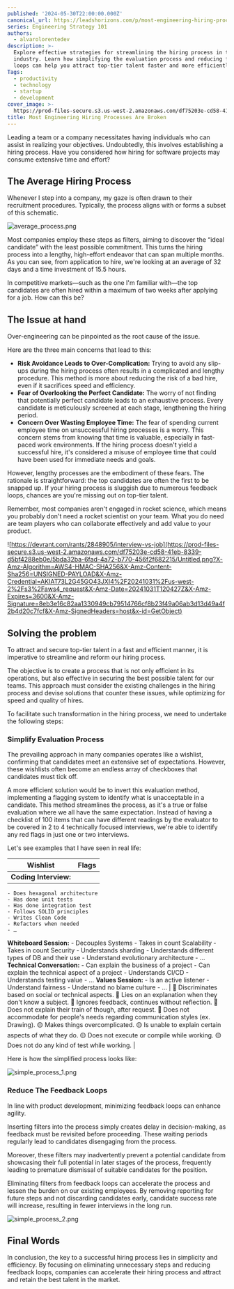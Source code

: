 ```yaml
---
published: '2024-05-30T22:00:00.000Z'
canonical_url: https://leadshorizons.com/p/most-engineering-hiring-process-are
series: Engineering Strategy 101
authors:
  - alvarolorentedev
description: >-
  Explore effective strategies for streamlining the hiring process in the tech
  industry. Learn how simplifying the evaluation process and reducing feedback
  loops can help you attract top-tier talent faster and more efficiently.
Tags:
  - productivity
  - technology
  - startup
  - development
cover_image: >-
  https://prod-files-secure.s3.us-west-2.amazonaws.com/df75203e-cd58-41eb-8339-d5bf4288eb0e/b763c282-0a18-4103-9342-db563c97ae40/rb.jpeg?X-Amz-Algorithm=AWS4-HMAC-SHA256&X-Amz-Content-Sha256=UNSIGNED-PAYLOAD&X-Amz-Credential=AKIAT73L2G45GO43JXI4%2F20241031%2Fus-west-2%2Fs3%2Faws4_request&X-Amz-Date=20241031T120424Z&X-Amz-Expires=3600&X-Amz-Signature=e00e222fa8f034a7abd7e4bea04b99387fcf1dbd9a13a41849c434807eb1ccad&X-Amz-SignedHeaders=host&x-id=GetObject
title: Most Engineering Hiring Processes Are Broken
---
```


Leading a team or a company necessitates having individuals who can assist in realizing your objectives. Undoubtedly, this involves establishing a hiring process. Have you considered how hiring for software projects may consume extensive time and effort?


## The Average Hiring Process


Whenever I step into a company, my gaze is often drawn to their recruitment procedures. Typically, the process aligns with or forms a subset of this schematic.


![average_process.png](https://prod-files-secure.s3.us-west-2.amazonaws.com/df75203e-cd58-41eb-8339-d5bf4288eb0e/8f086c27-5449-4a04-b2b5-f8b50b110c83/average_process.png?X-Amz-Algorithm=AWS4-HMAC-SHA256&X-Amz-Content-Sha256=UNSIGNED-PAYLOAD&X-Amz-Credential=AKIAT73L2G45GO43JXI4%2F20241031%2Fus-west-2%2Fs3%2Faws4_request&X-Amz-Date=20241031T120427Z&X-Amz-Expires=3600&X-Amz-Signature=390042dbf9e0aeee4883010424109314ddf1ce22d4b562fe3c1f94e95327344d&X-Amz-SignedHeaders=host&x-id=GetObject)


Most companies employ these steps as filters, aiming to discover the “ideal candidate” with the least possible commitment. This turns the hiring process into a lengthy, high-effort endeavor that can span multiple months. As you can see, from application to hire, we're looking at an average of 32 days and a time investment of 15.5 hours.


In competitive markets—such as the one I'm familiar with—the top candidates are often hired within a maximum of two weeks after applying for a job. How can this be?


## The Issue at hand


Over-engineering can be pinpointed as the root cause of the issue.


Here are the three main concerns that lead to this:

- **Risk Avoidance Leads to Over-Complication:** Trying to avoid any slip-ups during the hiring process often results in a complicated and lengthy procedure. This method is more about reducing the risk of a bad hire, even if it sacrifices speed and efficiency.
- **Fear of Overlooking the Perfect Candidate:** The worry of not finding that potentially perfect candidate leads to an exhaustive process. Every candidate is meticulously screened at each stage, lengthening the hiring period.
- **Concern Over Wasting Employee Time:** The fear of spending current employee time on unsuccessful hiring processes is a worry. This concern stems from knowing that time is valuable, especially in fast-paced work environments. If the hiring process doesn't yield a successful hire, it's considered a misuse of employee time that could have been used for immediate needs and goals.

However, lengthy processes are the embodiment of these fears. The rationale is straightforward: the top candidates are often the first to be snapped up. If your hiring process is sluggish due to numerous feedback loops, chances are you're missing out on top-tier talent.


Remember, most companies aren't engaged in rocket science, which means you probably don't need a rocket scientist on your team. What you do need are team players who can collaborate effectively and add value to your product.


![https://devrant.com/rants/2848905/interview-vs-job](https://prod-files-secure.s3.us-west-2.amazonaws.com/df75203e-cd58-41eb-8339-d5bf4288eb0e/5bda32ba-6fad-4a72-b770-456f2f682215/Untitled.png?X-Amz-Algorithm=AWS4-HMAC-SHA256&X-Amz-Content-Sha256=UNSIGNED-PAYLOAD&X-Amz-Credential=AKIAT73L2G45GO43JXI4%2F20241031%2Fus-west-2%2Fs3%2Faws4_request&X-Amz-Date=20241031T120427Z&X-Amz-Expires=3600&X-Amz-Signature=8eb3e16c82aa1330949cb79514766cf8b23f49a06ab3d13d49a4f2b4d20c7fcf&X-Amz-SignedHeaders=host&x-id=GetObject)


## Solving the problem


To attract and secure top-tier talent in a fast and efficient manner, it is imperative to streamline and reform our hiring process.


The objective is to create a process that is not only efficient in its operations, but also effective in securing the best possible talent for our teams. This approach must consider the existing challenges in the hiring process and devise solutions that counter these issues, while optimizing for speed and quality of hires.


To facilitate such transformation in the hiring process, we need to undertake the following steps:


### Simplify Evaluation Process


The prevailing approach in many companies operates like a wishlist, confirming that candidates meet an extensive set of expectations. However, these wishlists often become an endless array of checkboxes that candidates must tick off.


A more efficient solution would be to invert this evaluation method, implementing a flagging system to identify what is unacceptable in a candidate. This method streamlines the process, as it's a true or false evaluation where we all have the same expectation. Instead of having a checklist of 100 items that can have different readings by the evaluator to be covered in 2 to 4 technically focused interviews, we're able to identify any red flags in just one or two interviews.


Let's see examples that I have seen in real life:


| Wishlist                                                                                                                                                                                                                                                                                                                                                                                                                                                                                                                                                                                                                                                                                                                                                                          | Flags                                                                                                                                                                                                                                                                                                                                                                                                                                                                                                          |
| --------------------------------------------------------------------------------------------------------------------------------------------------------------------------------------------------------------------------------------------------------------------------------------------------------------------------------------------------------------------------------------------------------------------------------------------------------------------------------------------------------------------------------------------------------------------------------------------------------------------------------------------------------------------------------------------------------------------------------------------------------------------------------- | -------------------------------------------------------------------------------------------------------------------------------------------------------------------------------------------------------------------------------------------------------------------------------------------------------------------------------------------------------------------------------------------------------------------------------------------------------------------------------------------------------------- |
| **Coding Interview:**
    - Does hexagonal architecture
    - Has done unit tests
    - Has done integration test
    - Follows SOLID principles
    - Writes Clean Code
    - Refactors when needed
    - …
**Whiteboard Session:**
    - Decouples Systems
    - Takes in count Scalability
    - Takes in count Security
    - Understands sharding
    - Understands different types of DB and their use
    - Understand evolutionary architecture
    - …
**Technical Conversation:**
    - Can explain the business of a project
    - Can explain the technical aspect of a project
    - Understands CI/CD
    - Understands testing value
    - …
**Values Session:** 
    - Is an active listener
    - Understand fairness
    - Understand no blame culture 
    - … | 🔴 Discriminates based on social or technical aspects.
🔴 Lies on an explanation when they don't know a subject.
🔴 Ignores feedback, continues without reflection.
🔴 Does not explain their train of though, after request.
🔴 Does not accommodate for people's needs regarding communication styles (ex. Drawing). 
🟡 Makes things overcomplicated.
🟡 Is unable to explain certain aspects of what they do.
🟡 Does not execute or compile while working.
🟡 Does not do any kind of test while working. |


Here is how the simplified process looks like:


![simple_process_1.png](https://prod-files-secure.s3.us-west-2.amazonaws.com/df75203e-cd58-41eb-8339-d5bf4288eb0e/890e4faa-9308-4243-b289-6a539acc9cdd/simple_process_1.png?X-Amz-Algorithm=AWS4-HMAC-SHA256&X-Amz-Content-Sha256=UNSIGNED-PAYLOAD&X-Amz-Credential=AKIAT73L2G45GO43JXI4%2F20241031%2Fus-west-2%2Fs3%2Faws4_request&X-Amz-Date=20241031T120427Z&X-Amz-Expires=3600&X-Amz-Signature=10b06a014caa85a87c83434b487a4a96b2b2a9982cdb356c7588460a6d37c354&X-Amz-SignedHeaders=host&x-id=GetObject)


### Reduce The Feedback Loops


In line with product development, minimizing feedback loops can enhance agility.


Inserting filters into the process simply creates delay in decision-making, as feedback must be revisited before proceeding. These waiting periods regularly lead to candidates disengaging from the process.


Moreover, these filters may inadvertently prevent a potential candidate from showcasing their full potential in later stages of the process, frequently leading to premature dismissal of suitable candidates for the position.


Eliminating filters from feedback loops can accelerate the process and lessen the burden on our existing employees. By removing reporting for future steps and not discarding candidates early, candidate success rate will increase, resulting in fewer interviews in the long run.


![simple_process_2.png](https://prod-files-secure.s3.us-west-2.amazonaws.com/df75203e-cd58-41eb-8339-d5bf4288eb0e/61e97fe8-23a7-49a2-bea8-4d60ab7b4bd3/simple_process_2.png?X-Amz-Algorithm=AWS4-HMAC-SHA256&X-Amz-Content-Sha256=UNSIGNED-PAYLOAD&X-Amz-Credential=AKIAT73L2G45GO43JXI4%2F20241031%2Fus-west-2%2Fs3%2Faws4_request&X-Amz-Date=20241031T120427Z&X-Amz-Expires=3600&X-Amz-Signature=826da84848c4833610ed10b9d04b89c28897d949e56d999868c8c934ce329d6c&X-Amz-SignedHeaders=host&x-id=GetObject)


## Final Words


In conclusion, the key to a successful hiring process lies in simplicity and efficiency. By focusing on eliminating unnecessary steps and reducing feedback loops, companies can accelerate their hiring process and attract and retain the best talent in the market.





